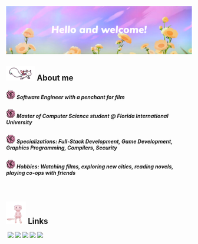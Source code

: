 <img src="https://github.com/Noodulz/Noodulz/blob/master/assets/GHB1.png"/>

## [<img height="40" src="https://github.com/Noodulz/Noodulz/blob/master/assets/kyubey.gif"/>](https://github.com/Noodulz/Noodulz/blob/master/assets/kyubey.gif) About me

##### <img height="25" src="https://github.com/Noodulz/Noodulz/blob/master/assets/rose.png"/> Software Engineer with a penchant for film

##### <img height="25" src="https://github.com/Noodulz/Noodulz/blob/master/assets/rose.png"/> Master of Computer Science student @ Florida International University

##### <img height="25" src="https://github.com/Noodulz/Noodulz/blob/master/assets/rose.png"/> Specializations: Full-Stack Development, Game Development, Graphics Programming, Compilers, Security

##### <img height="25" src="https://github.com/Noodulz/Noodulz/blob/master/assets/rose.png"/> Hobbies: Watching films, exploring new cities, reading novels, playing co-ops with friends

</br>

## <img height="60" src="https://github.com/Noodulz/Noodulz/blob/master/assets/mew.gif"/> Links
<a href="https://jdzng-resume.tiiny.site/" rel="nofollow"><img src="https://camo.githubusercontent.com/d9a2646bbda906f71c96f04b6d503b0ba3ef0d129a2769c812a49e8a3220633e/68747470733a2f2f696d672e736869656c64732e696f2f62616467652f2d726573756d652d3333324234303f7374796c653d666c61742d737175617265" alt="" data-canonical-src="https://img.shields.io/badge/-resume-332B40?style=flat-square" style="height:29px;"></a>
<a href="https://bitbucket.org/kareUdon/workspace/repositories"><img src="https://img.shields.io/badge/Bitbucket-0747a6?style=for-the-badge&logo=bitbucket&logoColor=white"></img></a>
<a href="https://linkedin.com/in/jdzng04"><img src="https://img.shields.io/badge/LinkedIn-0077B5?style=for-the-badge&logo=linkedin&logoColor=white"></img></a>
<a href="mailto:jocelyndzuong04@gmail.com"><img src="https://img.shields.io/badge/Gmail-D14836?style=for-the-badge&logo=gmail&logoColor=white"/></a>
<a href="https://www.goodreads.com/user/show/56836919-noodles"><img src="https://img.shields.io/badge/Goodreads-372213?style=for-the-badge&logo=goodreads&logoColor=white"></img></a>
<a href="https://leetcode.com/Noodulz/"><img src="https://img.shields.io/badge/-LeetCode-FFA116?style=for-the-badge&logo=LeetCode&logoColor=black"></img></a>


